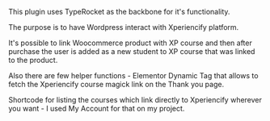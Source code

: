 This plugin uses TypeRocket as the backbone for it's functionality.

The purpose is to have Wordpress interact with Xperiencify platform.

It's possible to link Woocommerce product with XP course and then after purchase the user is added as a new student to XP course that was linked to the product.

Also there are few helper functions - Elementor Dynamic Tag that allows to fetch the Xperiencify course magick link on the Thank you page.

Shortcode for listing the courses which link directly to Xperiencify wherever you want - I used My Account for that on my project.
